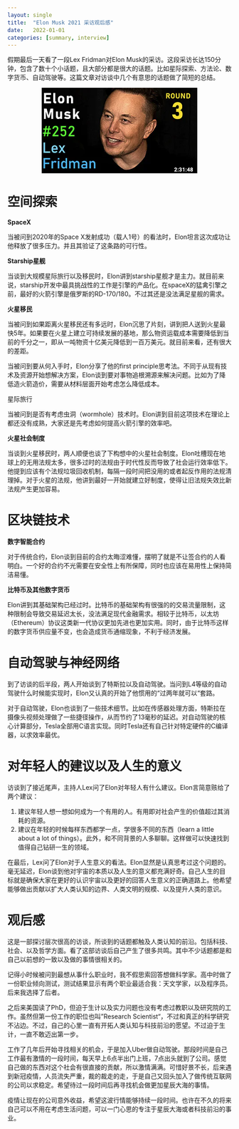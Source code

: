 ```yaml
---
layout: single
title:  "Elon Musk 2021 采访观后感"
date:   2022-01-01
categories: [summary, interview]
---
```


假期最后一天看了一段Lex Fridman对Elon Musk的采访。这段采访长达150分钟，包含了数十个小话题，且大部分都是很大的话题。比如星际探索、方法论、数字货币、自动驾驶等。这篇文章对访谈中几个有意思的话题做了简短的总结。

<p align="center">
    <img src="/assets/images/2022-01-03-elon-musk-interview/2022-01-03-elon-musk-interview.png" alt="drawing"/>
</p>




# 空间探索

**SpaceX**

当被问到2020年的Space X发射成功（载人1号）的看法时，Elon坦言这次成功让他释放了很多压力。并且其验证了这条路的可行性。

**Starship星舰**

当谈到大规模星际旅行以及移民时，Elon讲到starship星舰才是主力。就目前来说，starship开发中最具挑战性的工作是引擎的产品化。在spaceX的猛禽引擎之前，最好的火箭引擎是俄罗斯的RD-170/180。不过其还是没法满足星舰的需求。

**火星移民**

当被问到如果距离火星移民还有多远时，Elon沉思了片刻，讲到把人送到火星最快5年。如果要在火星上建立可持续发展的基地，那么物资运载成本需要降低到当前的千分之一，即从一吨物资十亿美元降低到一百万美元。就目前来看，还有很大的差距。

当被问到要从何入手时，Elon分享了他的first principle思考法。不同于从现有技术及资源开始想解决方案，Elon谈到要对事物追根溯源来解决问题。比如为了降低造火箭造价，需要从材料层面开始考虑怎么降低成本。

星际旅行

当被问到是否有考虑虫洞（wormhole）技术时。Elon讲到目前这项技术在理论上都还没有成熟，大家还是先考虑如何提高火箭引擎的效率吧。

**火星社会制度**

当谈到火星移民时，两人顺便也谈了下构想中的火星社会制度。Elon吐槽现在地球上的无用法规太多，很多过时的法规由于时代性反而导致了社会运行效率低下。他提到应该有个法规垃圾回收机制，每隔一段时间把没用的或者起反作用的法规清理掉。对于火星的法规，他讲到最好一开始就建立好制度，使得让旧法规失效比新法规产生更加容易。

# 区块链技术

**数字智能合约**

对于传统合约，Elon谈到目前的合约太晦涩难懂，摆明了就是不让签合约的人看明白。一个好的合约不光需要在安全性上有所保障，同时也应该在易用性上保持简洁易懂。

**比特币及其他数字货币**

Elon讲到其基础架构已经过时。比特币的基础架构有很强的的交易流量限制，这种限制会导致交易延迟太长，没法满足现代金融需求。相较于比特币，以太坊（Ethereum）协议这类新一代协议更加先进也更加实用。同时，由于比特币这样的数字货币供应量不变，也会造成货币通缩现象，不利于经济发展。

# 自动驾驶与神经网络

到了访谈的后半段，两人开始谈到了特斯拉以及自动驾驶。当问到L4等级的自动驾驶什么时候能实现时，Elon又认真的开始了他惯用的“过两年就可以“套路。

对于自动驾驶，Elon也谈到了一些技术细节。比如在传感器处理方面，特斯拉在摄像头视频处理做了一些捷径操作，从而节约了13毫秒的延迟。对自动驾驶的核心计算部分，Tesla全部用C语言实现。同时Tesla还有自己针对特定硬件的C编译器，以求效率最优。

# 对年轻人的建议以及人生的意义

访谈到了接近尾声，主持人Lex问了Elon对年轻人有什么建议。Elon言简意赅给了两个建议：

1. 建议年轻人想一想如何成为一个有用的人。有用即对社会产生的价值超过其消耗的资源。
2. 建议在年轻的时候每样东西都学一点，学很多不同的东西（learn a little about a lot of things）。此外，和不同背景的人多聊聊。这样做可以快速找到值得自己钻研一生的领域。

在最后，Lex问了Elon对于人生意义的看法。Elon显然是认真思考过这个问题的。毫无延迟，Elon谈到他对宇宙的本质以及人生的意义都充满好奇。自己人生的目标就是确保大家在更好的认识宇宙以及更好的回答人生意义的正确道路上。他希望能够做出贡献以扩大人类认知的边界、人类文明的规模、以及提升人类的意识。

# 观后感

这是一部探讨层次很高的访谈，所谈到的话题都触及人类认知的前沿。包括科技、社会、以及哲学方面。看了这部访谈后自己产生了很多共鸣。其中不少话题都是和自己以前想的一致以及做的事情很相关的。

记得小时候被问到最想从事什么职业时，我不假思索回答想做科学家。高中时做了一份职业倾向测试，测试结果显示有两个职业最适合我：天文学家，以及程序员。后来我选择了后者。

之后来美国读了PhD，但迫于生计以及实力问题也没有考虑过教职以及研究院的工作。虽然但第一份工作的职位也叫”Research Scientist“，不过和真正的科学研究不沾边。不过，自己的心里一直有开拓人类认知与科技前沿的愿望。不过迫于生计，一直不敢迈出第一步。

工作了几年后开始寻找相关的机会，于是加入Uber做自动驾驶。那段时间是自己工作最有激情的一段时间，每天早上6点半出门上班，7点出头就到了公司。感觉自己做的东西对这个社会有很直接的贡献，所以激情满满。可惜好景不长，后来遇到新冠疫情，人员流失严重，裁的裁走的走，于是自己又回头加入了做传统互联网的公司以求稳定。希望待过一段时间后再寻找机会做更加星辰大海的事情。

疫情让现在的公司意外收益，希望这波行情能够持续一段时间。也许在不久的将来自己可以不用在考虑生活问题，可以一门心思的专注于星辰大海或者科技前沿的事业。